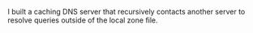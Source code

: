 I built a caching DNS server that recursively contacts another server to resolve queries outside of the local zone file.

